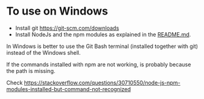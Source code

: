 # To use on Windows

* Install git https://git-scm.com/downloads
* Install NodeJs and the npm modules as explained in the [README.md](README.md).

In Windows is better to use the Git Bash terminal (installed together with git) instead of the Windows shell.

If the commands installed with npm are not working, is probably because the path is missing.

Check https://stackoverflow.com/questions/30710550/node-js-npm-modules-installed-but-command-not-recognized
